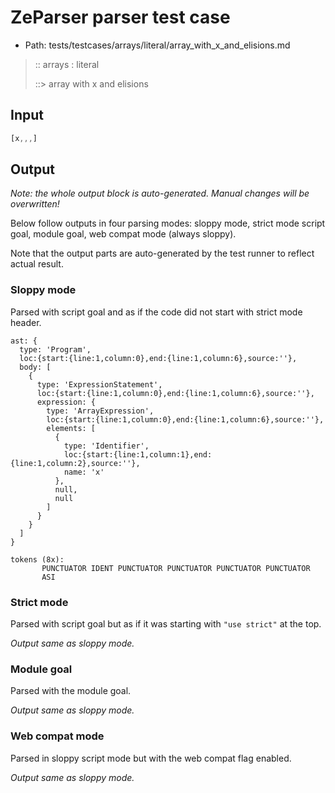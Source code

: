# ZeParser parser test case

- Path: tests/testcases/arrays/literal/array_with_x_and_elisions.md

> :: arrays : literal
>
> ::> array with x and elisions

## Input

`````js
[x,,,]
`````

## Output

_Note: the whole output block is auto-generated. Manual changes will be overwritten!_

Below follow outputs in four parsing modes: sloppy mode, strict mode script goal, module goal, web compat mode (always sloppy).

Note that the output parts are auto-generated by the test runner to reflect actual result.

### Sloppy mode

Parsed with script goal and as if the code did not start with strict mode header.

`````
ast: {
  type: 'Program',
  loc:{start:{line:1,column:0},end:{line:1,column:6},source:''},
  body: [
    {
      type: 'ExpressionStatement',
      loc:{start:{line:1,column:0},end:{line:1,column:6},source:''},
      expression: {
        type: 'ArrayExpression',
        loc:{start:{line:1,column:0},end:{line:1,column:6},source:''},
        elements: [
          {
            type: 'Identifier',
            loc:{start:{line:1,column:1},end:{line:1,column:2},source:''},
            name: 'x'
          },
          null,
          null
        ]
      }
    }
  ]
}

tokens (8x):
       PUNCTUATOR IDENT PUNCTUATOR PUNCTUATOR PUNCTUATOR PUNCTUATOR
       ASI
`````

### Strict mode

Parsed with script goal but as if it was starting with `"use strict"` at the top.

_Output same as sloppy mode._

### Module goal

Parsed with the module goal.

_Output same as sloppy mode._

### Web compat mode

Parsed in sloppy script mode but with the web compat flag enabled.

_Output same as sloppy mode._
